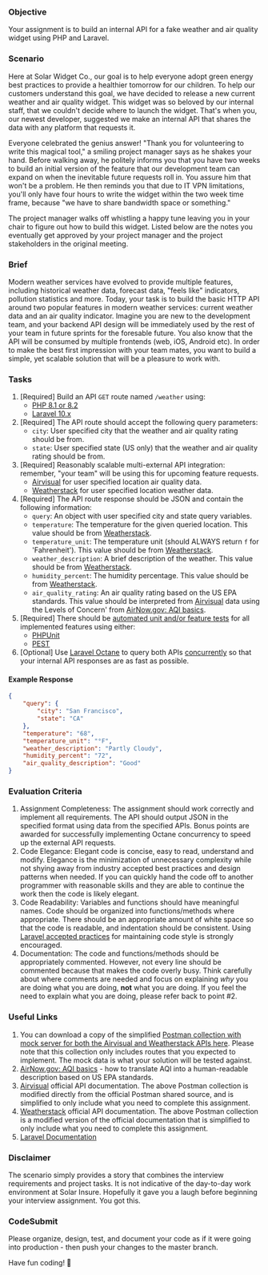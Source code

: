 ### Objective

Your assignment is to build an internal API for a fake weather and air quality widget using PHP and Laravel.

### Scenario

Here at Solar Widget Co., our goal is to help everyone adopt green energy best practices to provide a healthier tomorrow for our children. To help our customers understand this goal, we have decided to release a new current weather and air quality widget. This widget was so beloved by our internal staff, that we couldn't decide where to launch the widget. That's when you, our newest developer, suggested we make an internal API that shares the data with any platform that requests it. 

Everyone celebrated the genius answer! "Thank you for volunteering to write this magical tool," a smiling project manager says as he shakes your hand. Before walking away, he politely informs you that you have two weeks to build an initial version of the feature that our development team can expand on when the inevitable future requests roll in. You assure him that won't be a problem. He then reminds you that due to IT VPN limitations, you'll only have four hours to write the widget within the two week time frame, because "we have to share bandwidth space or something."

The project manager walks off whistling a happy tune leaving you in your chair to figure out how to build this widget. Listed below are the notes you eventually get approved by your project manager and the project stakeholders in the original meeting.

### Brief

Modern weather services have evolved to provide multiple features, including historical weather data, forecast data, "feels like" indicators, pollution statistics and more. Today, your task is to build the basic HTTP API around two popular features in modern weather services: current weather data and an air quality indicator. Imagine you are new to the development team, and your backend API design will be immediately used by the rest of your team in future sprints for the foresable future. You also know that the API will be consumed by multiple frontends (web, iOS, Android etc). In order to make the best first impression with your team mates, you want to build a simple, yet scalable solution that will be a pleasure to work with.

### Tasks

1. [Required] Build an API `GET` route named `/weather` using:
   * [PHP 8.1 or 8.2](https://www.php.net/)
   * [Laravel 10.x](https://laravel.com/docs/10.x/releases)
2. [Required] The API route should accept the following query parameters:
   * `city`: User specified city that the weather and air quality rating should be from.
   * `state`: User specified state (US only) that the weather and air quality rating should be from.
3. [Required] Reasonably scalable multi-external API integration: remember, "your team" will be using this for upcoming feature requests.
   * [Airvisual](https://api-docs.iqair.com/#5bc93d6b-d563-43dc-adb9-c266b2e96d4a) for user specified location air quality data.
   * [Weatherstack](https://weatherstack.com/documentation#current_weather) for user specified location weather data.
4. [Required] The API route response should be JSON and contain the following information:
   * `query`: An object with user specified city and state query variables.
   * `temperature`: The temperature for the given queried location. This value should be from [Weatherstack](https://weatherstack.com/documentation#current_weather).
   * `temperature_unit`: The temperature unit (should ALWAYS return `f` for 'Fahrenheit'). This value should be from [Weatherstack](https://weatherstack.com/documentation#current_weather).
   * `weather_description`: A brief description of the weather. This value should be from [Weatherstack](https://weatherstack.com/documentation#current_weather).
   * `humidity_percent`: The humidity percentage. This value should be from [Weatherstack](https://weatherstack.com/documentation#current_weather).
   * `air_quality_rating`: An air quality rating based on the US EPA standards. This value should be interpreted from [Airvisual](https://api-docs.iqair.com/#5bc93d6b-d563-43dc-adb9-c266b2e96d4a) data using the Levels of Concern' from [AirNow.gov: AQI basics](https://www.airnow.gov/aqi/aqi-basics/).
5. [Required] There should be [automated unit and/or feature tests](https://laravel.com/docs/10.x/testing) for all implemented features using either:
   * [PHPUnit](https://phpunit.de/)
   * [PEST](https://pestphp.com/)
6. [Optional] Use [Laravel Octane](https://laravel.com/docs/10.x/octane#introduction) to query both APIs [concurrently](https://laravel.com/docs/10.x/octane#concurrent-tasks) so that your internal API responses are as fast as possible.

#### Example Response

```json
{
    "query": {
        "city": "San Francisco",
        "state": "CA"
    },
    "temperature": "68",
    "temperature_unit": "°F",
    "weather_description": "Partly Cloudy",
    "humidity_percent": "72",
    "air_quality_description": "Good"
}
```

### Evaluation Criteria

1. Assignment Completeness: The assignment should work correctly and implement all requirements. The API should output JSON in the specified format using data from the specified APIs. Bonus points are awarded for successfully implementing Octane concurrency to speed up the external API requests.
2. Code Elegance: Elegant code is concise, easy to read, understand and modify. Elegance is the minimization of unnecessary complexity while not shying away from industry accepted best practices and design patterns when needed. If you can quickly hand the code off to another programmer with reasonable skills and they are able to continue the work then the code is likely elegant.
3. Code Readability: Variables and functions should have meaningful names. Code should be organized into functions/methods where appropriate. There should be an appropriate amount of white space so that the code is readable, and indentation should be consistent. Using [Laravel accepted practices](https://laravel.com/docs/10.x/pint) for maintaining code style is strongly encouraged.
4. Documentation: The code and functions/methods should be appropriately commented. However, not every line should be commented because that makes the code overly busy. Think carefully about where comments are needed and focus on explaining *why* you are doing what you are doing, **not** what you are doing. If you feel the need to explain what you are doing, please refer back to point #2.

### Useful Links

1. You can download a copy of the simplified [Postman collection with mock server for both the Airvisual and Weatherstack APIs here](https://drive.google.com/file/d/19HKlxWiOvbrN3UFX5EpYlPl_c81gy-D-/view?usp=sharing). Please note that this collection only includes routes that you expected to implement. The mock data is what your solution will be tested against.
2. [AirNow.gov: AQI basics](https://www.airnow.gov/aqi/aqi-basics/) - how to translate AQI into a human-readable description based on US EPA standards.
3. [Airvisual](https://api-docs.iqair.com/#5bc93d6b-d563-43dc-adb9-c266b2e96d4a) official API documentation. The above Postman collection is modified directly from the official Postman shared source, and is simplified to only include what you need to complete this assignment.
4. [Weatherstack](https://weatherstack.com/documentation#current_weather) official API documentation. The above Postman collection is a modified version of the official documentation that is simplified to only include what you need to complete this assignment.
5. [Laravel Documentation](https://laravel.com/docs/10.x/installation)

### Disclaimer

The scenario simply provides a story that combines the interview requirements and project tasks. It is not indicative of the day-to-day work environment at Solar Insure. Hopefully it gave you a laugh before beginning your interview assignment. You got this. 


### CodeSubmit

Please organize, design, test, and document your code as if it were going into production - then push your changes to the master branch.

Have fun coding! 🚀
